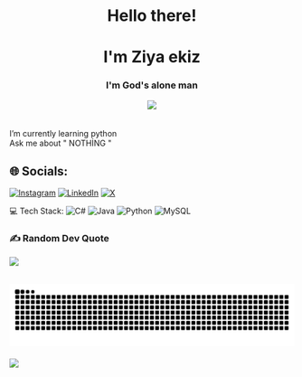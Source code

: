 <h1 align="center"> Hello there!</h1>
<h1 align="center"> I'm Ziya ekiz</h1>
<h3 align="center">I'm God's alone man</h3>


<p align="center"><img src="https://i.imgur.com/A6bWGFl.gif"/>


<br> I’m currently learning python<br> Ask me about  " NOTHİNG "<br> 


## 🌐 Socials:
[![Instagram](https://img.shields.io/badge/Instagram-%23E4405F.svg?logo=Instagram&logoColor=white)](https://instagram.com/ziya_ekizz) [![LinkedIn](https://img.shields.io/badge/LinkedIn-%230077B5.svg?logo=linkedin&logoColor=white)](https://www.linkedin.com/in/ziya-ekiz-b1aab5325/) [![X](https://img.shields.io/badge/X-black.svg?logo=X&logoColor=white)](https://x.com/Z1ya4) 

💻 Tech Stack:
![C#](https://img.shields.io/badge/c%23-%23239120.svg?style=for-the-badge&logo=csharp&logoColor=white) ![Java](https://img.shields.io/badge/java-%23ED8B00.svg?style=for-the-badge&logo=openjdk&logoColor=white) ![Python](https://img.shields.io/badge/python-3670A0?style=for-the-badge&logo=python&logoColor=ffdd54) ![MySQL](https://img.shields.io/badge/mysql-4479A1.svg?style=for-the-badge&logo=mysql&logoColor=white)




### ✍️ Random Dev Quote
![](https://quotes-github-readme.vercel.app/api?type=horizontal&theme=dark)

![](https://github.com/BEPb/BEPb/raw/output/github-contribution-grid-snake.svg)
---
[![](https://visitcount.itsvg.in/api?id=ZiyaEkiz&icon=0&color=0)](https://visitcount.itsvg.in)

<!-- Proudly created with GPRM ( https://gprm.itsvg.in ) -->
